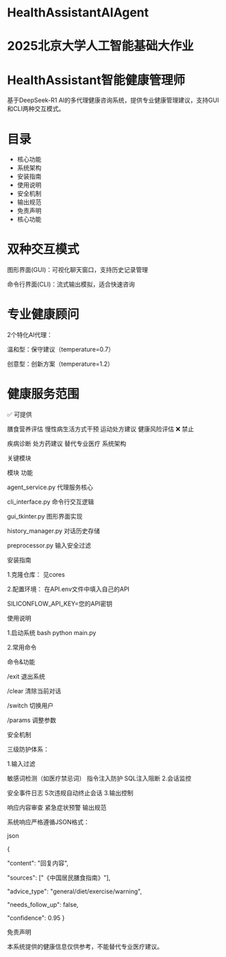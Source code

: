 # HealthAssistantAIAgent

# 2025北京大学人工智能基础大作业

# HealthAssistant智能健康管理师

基于DeepSeek-R1 AI的多代理健康咨询系统，提供专业健康管理建议，支持GUI和CLI两种交互模式。

# 目录

- 核心功能
- 系统架构
- 安装指南
- 使用说明
- 安全机制
- 输出规范
- 免责声明
- 核心功能

# 双种交互模式

图形界面(GUI)：可视化聊天窗口，支持历史记录管理

命令行界面(CLI)：流式输出模拟，适合快速咨询

# 专业健康顾问

2个特化AI代理：

温和型：保守建议（temperature=0.7）

创意型：创新方案（temperature=1.2）

# 健康服务范围

✅ 可提供

膳食营养评估
慢性病生活方式干预
运动处方建议
健康风险评估
❌ 禁止

疾病诊断
处方药建议
替代专业医疗
系统架构

关键模块

模块 功能

agent_service.py 代理服务核心

cli_interface.py 命令行交互逻辑

gui_tkinter.py 图形界面实现

history_manager.py 对话历史存储

preprocessor.py 输入安全过滤

安装指南

1.克隆仓库： 见cores

2.配置环境： 在API.env文件中填入自己的API

SILICONFLOW_API_KEY=您的API密钥

使用说明

1.启动系统 bash python main.py

2.常用命令

命令&功能

/exit 退出系统

/clear 清除当前对话

/switch 切换用户

/params 调整参数

安全机制

三级防护体系：

1.输入过滤

敏感词检测（如医疗禁忌词）
指令注入防护
SQL注入阻断
2.会话监控

安全事件日志
5次违规自动终止会话
3.输出控制

响应内容审查
紧急症状预警
输出规范

系统响应严格遵循JSON格式：

json

{

"content": "回复内容",

"sources": ["《中国居民膳食指南》"],

"advice_type": "general/diet/exercise/warning",

"needs_follow_up": false,

"confidence": 0.95
}

免责声明

本系统提供的健康信息仅供参考，不能替代专业医疗建议。
